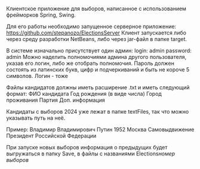 Клиентское приложение для выборов, написанное с использованием фрейморков Spring, Swing.

Для его работы необходимо запущенное серверное приложение: https://github.com/stepanozo/ElectionsServer
Клиент запускается либо через среду разработки NetBeans, либо через jar-файл в папке target.

В системе изначально присутствует один админ:
login: admin
password: admin
Можно наделить полномочиями админа другого пользователя, указав его логин, либо же отобрать полномочия.
Пароль должен состоять из латинских букв, цифр и подчеркиваний и быть не короче 5 символов. Логин - тоже

Файлы кандидатов должны иметь расширение .txt и иметь следующий формат:
ФИО кандидата
Год рождения (в виде числа)
Город проживания
Партия
Доп. информация

Кандидаты с выборов 2024 уже лежат в папке textFiles, так что можно указывать путь на неё.

Пример:
Владимир Владимирович Путин
1952
Москва
Самовыдвижение
Президент Российской Федерации

При запуске новых выборов информация о предыдущих будет выгружаться в папку Save, в файлы с названиями Elections*номер выборов*
